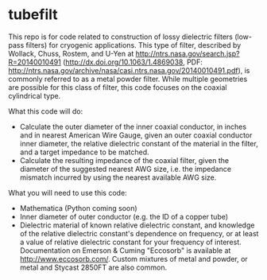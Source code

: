 # tubefilt
This repo is for code related to construction of lossy dielectric filters (low-pass filters) for cryogenic applications. This type of filter, described by Wollack, Chuss, Rostem, and U-Yen at http://ntrs.nasa.gov/search.jsp?R=20140010491 (http://dx.doi.org/10.1063/1.4869038, PDF: http://ntrs.nasa.gov/archive/nasa/casi.ntrs.nasa.gov/20140010491.pdf), is commonly referred to as a metal powder filter. While multiple geometries are possible for this class of filter, this code focuses on the coaxial cylindrical type. 

What this code will do:
- Calculate the outer diameter of the inner coaxial conductor, in inches and in nearest American Wire Gauge, given an outer coaxial conductor inner diameter, the relative dielectric constant of the material in the filter, and a target impedance to be matched.
- Calculate the resulting impedance of the coaxial filter, given the diameter of the suggested nearest AWG size, i.e. the impedance mismatch incurred by using the nearest available AWG size.

What you will need to use this code:
- Mathematica (Python coming soon)
- Inner diameter of outer conductor (e.g. the ID of a copper tube)
- Dielectric material of known relative dielectric constant, and knowledge of the relative dielectric constant's dependence on frequency, or at least a value of relative dielectric constant for your frequency of interest. Documentation on Emerson & Cuming "Eccosorb" is available at http://www.eccosorb.com/. Custom mixtures of metal and powder, or metal and Stycast 2850FT are also common.


